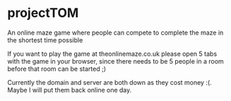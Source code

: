 # projectTOM
An online maze game where people can compete to complete the maze in the shortest time possible

If you want to play the game at theonlinemaze.co.uk please open 5 tabs with the game in your browser, since there needs to be 5 people in a room before that room can be started ;)

Currently the domain and server are both down as they cost money :(. Maybe I will put them back online one day.
